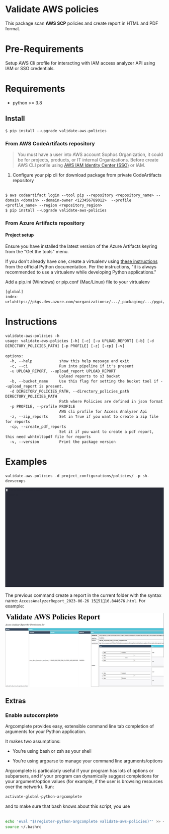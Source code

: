 # Validate AWS policies 

This package scan **AWS SCP** policies and create report in HTML and PDF format.

# Pre-Requirements
Setup AWS Cli profile for interacting with IAM access analyzer API using IAM or SSO credentials.

# Requirements 

- python >= 3.8

## Install

```commandline
$ pip install --upgrade validate-aws-policies
```
### From AWS CodeArtifacts repository

>You must have a user into AWS account Sophos Organization, it could be for projects, products, or IT internal Organizations.
> Before create AWS CLI profile using [AWS IAM Identity Center (SSO)](https://docs.aws.amazon.com/cli/latest/userguide/sso-configure-profile-token.html) or IAM.


1. Configure your pip cli for download package from private CodeArtifacts repository 

```commandline 

$ aws codeartifact login --tool pip --repository <repository_name> --domain <domain> --domain-owner <123456789012>  --profile <profile_name> --region <repository_region>
$ pip install --upgrade validate-aws-policies

```
### From Azure Artifacts repository

#### Project setup
Ensure you have installed the latest version of the Azure Artifacts keyring from the "Get the tools" menu.

If you don't already have one, create a virtualenv using [these instructions](https://go.microsoft.com/fwlink/?linkid=2103878) from the official Python documentation. Per the instructions, "it is always recommended to use a virtualenv while developing Python applications."

Add a pip.ini (Windows) or pip.conf (Mac/Linux) file to your virtualenv

```
[global]
index-url=https://pkgs.dev.azure.com/<organizations>/.../_packaging/.../pypi/simple/

```
# Instructions

```commandline 
validate-aws-policies -h
usage: validate-aws-policies [-h] [-c] [-u UPLOAD_REPORT] [-b] [-d DIRECTORY_POLICIES_PATH] [-p PROFILE] [-z] [-cp] [-v]

options:
  -h, --help            show this help message and exit
  -c, --ci              Run into pipeline if it's present
  -u UPLOAD_REPORT, --upload_report UPLOAD_REPORT
                        Upload reports to s3 bucket
  -b, --bucket_name     Use this flag for setting the bucket tool if --upload_report is present.
  -d DIRECTORY_POLICIES_PATH, --directory_policies_path DIRECTORY_POLICIES_PATH
                        Path where Policies are defined in json format
  -p PROFILE, --profile PROFILE
                        AWS cli profile for Access Analyzer Api
  -z, --zip_reports     Set in True if you want to create a zip file for reports
  -cp, --create_pdf_reports
                        Set it if you want to create a pdf report, this need wkhtmltopdf file for reports
  -v, --version         Print the package version
```
# Examples 


```commandline
validate-aws-policies -d project_configurations/policies/ -p sh-devsecops
```
![Example_validate_pol](docs/img/rec_validate.gif)

The previous command create a report in the current folder with the syntax name: `AccessAnalyzerReport_2023-06-26 155116.844676.html`.
For example:

![report](docs/img/report_image.png)


## Extras
### Enable autocomplete
Argcomplete provides easy, extensible command line tab completion of arguments for your Python application.

It makes two assumptions:

* You’re using bash or zsh as your shell

* You’re using argparse to manage your command line arguments/options

Argcomplete is particularly useful if your program has lots of options or subparsers, and if your program can dynamically suggest completions for your argument/option values (for example, if the user is browsing resources over the network).
Run: 
```bash
activate-global-python-argcomplete
```
and to make sure that bash knows about this script, you use
```bash

echo 'eval "$(register-python-argcomplete validate-aws-policies)"' >> ~/.bashrc
source ~/.bashrc

```